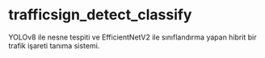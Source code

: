 # trafficsign_detect_classify
YOLOv8 ile nesne tespiti ve EfficientNetV2 ile sınıflandırma yapan hibrit bir trafik işareti tanıma sistemi.
